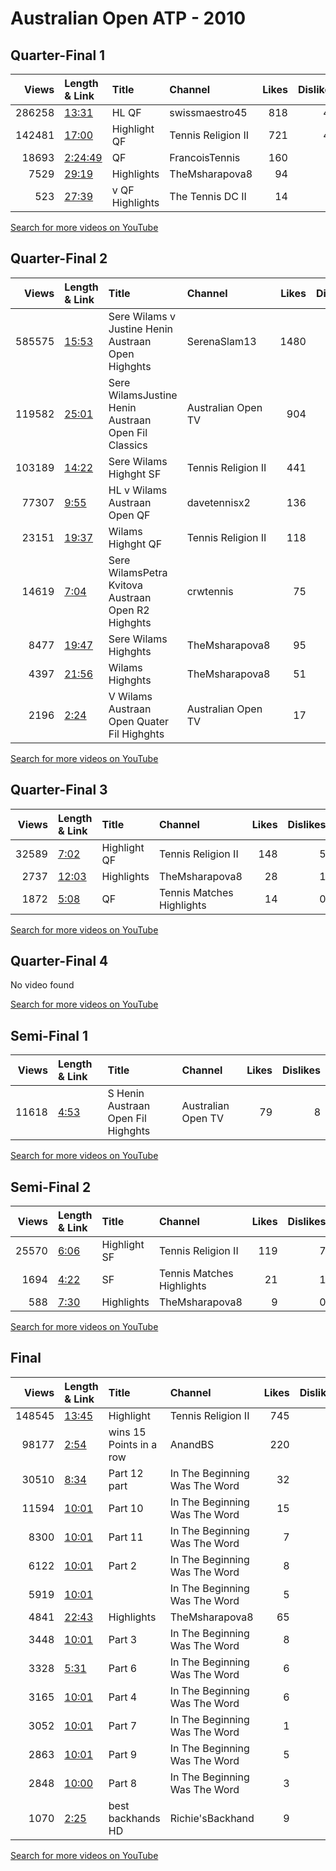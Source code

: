 
# Australian Open ATP - 2010
    
## Quarter-Final 1
|   Views | Length & Link                                          | Title                | Channel            |   Likes |   Dislikes |
|--------:|:-------------------------------------------------------|:---------------------|:-------------------|--------:|-----------:|
|  286258 | [13:31](https://www.youtube.com/watch?v=AM-dKKakqUc)   | HL        QF         | swissmaestro45     |     818 |         40 |
|  142481 | [17:00](https://www.youtube.com/watch?v=1uIS6lS6PJ8)   | Highlight   QF       | Tennis Religion II |     721 |         46 |
|   18693 | [2:24:49](https://www.youtube.com/watch?v=r5nO_qqml7Q) | QF                   | FrancoisTennis     |     160 |          7 |
|    7529 | [29:19](https://www.youtube.com/watch?v=Hop56WbLcwU)   | Highlights           | TheMsharapova8     |      94 |          3 |
|     523 | [27:39](https://www.youtube.com/watch?v=JnHIl32-8w4)   | v      QF Highlights | The Tennis DC II   |      14 |          2 |

[Search for more videos on YouTube](https://www.youtube.com/results?search_query=%22australian+open%22+%22Williams%22+%22Azarenka%22+%222010%22+%22highlights%22)     

## Quarter-Final 2
|   Views | Length & Link                                        | Title                                                   | Channel            |   Likes |   Dislikes |
|--------:|:-----------------------------------------------------|:--------------------------------------------------------|:-------------------|--------:|-----------:|
|  585575 | [15:53](https://www.youtube.com/watch?v=-bydEri95O4) | Sere Wilams v Justine Henin   Austraan Open Highghts    | SerenaSlam13       |    1480 |        126 |
|  119582 | [25:01](https://www.youtube.com/watch?v=aoCHJb2A4aI) | Sere WilamsJustine Henin  Austraan Open  Fil   Classics | Australian Open TV |     904 |         40 |
|  103189 | [14:22](https://www.youtube.com/watch?v=ayJZZUXpu4U) | Sere Wilams  Highght   SF                               | Tennis Religion II |     441 |         21 |
|   77307 | [9:55](https://www.youtube.com/watch?v=VnPvqES9YdQ)  | HL   v  Wilams  Austraan Open QF                        | davetennisx2       |     136 |          8 |
|   23151 | [19:37](https://www.youtube.com/watch?v=YnAzIe6yCUE) | Wilams Highght   QF                                     | Tennis Religion II |     118 |          3 |
|   14619 | [7:04](https://www.youtube.com/watch?v=JK-EdnOagAQ)  | Sere WilamsPetra Kvitova   Austraan Open R2 Highghts    | crwtennis          |      75 |          0 |
|    8477 | [19:47](https://www.youtube.com/watch?v=008Z-rkzNYo) | Sere Wilams    Highghts                                 | TheMsharapova8     |      95 |          5 |
|    4397 | [21:56](https://www.youtube.com/watch?v=J3vmKOMyYUs) | Wilams    Highghts                                      | TheMsharapova8     |      51 |          2 |
|    2196 | [2:24](https://www.youtube.com/watch?v=sadn3S-EhLM)  | V Wilams  Austraan Open Quater Fil Highghts             | Australian Open TV |      17 |          1 |

[Search for more videos on YouTube](https://www.youtube.com/results?search_query=%22australian+open%22+%22Li%22+%22Williams%22+%222010%22+%22highlights%22)     

## Quarter-Final 3
|   Views | Length & Link                                        | Title          | Channel                   |   Likes |   Dislikes |
|--------:|:-----------------------------------------------------|:---------------|:--------------------------|--------:|-----------:|
|   32589 | [7:02](https://www.youtube.com/watch?v=KB-kYVGdGuc)  | Highlight   QF | Tennis Religion II        |     148 |          5 |
|    2737 | [12:03](https://www.youtube.com/watch?v=jhW0s1iwR_A) | Highlights     | TheMsharapova8            |      28 |          1 |
|    1872 | [5:08](https://www.youtube.com/watch?v=-akOTo8r3RU)  | QF             | Tennis Matches Highlights |      14 |          0 |

[Search for more videos on YouTube](https://www.youtube.com/results?search_query=%22australian+open%22+%22Henin%22+%22Petrova%22+%222010%22+%22highlights%22)     

## Quarter-Final 4
No video found

[Search for more videos on YouTube](https://www.youtube.com/results?search_query=%22australian+open%22+%22Zheng%22+%22Kirilenko%22+%222010%22+%22highlights%22)     

## Semi-Final 1
|   Views | Length & Link                                       | Title                                | Channel            |   Likes |   Dislikes |
|--------:|:----------------------------------------------------|:-------------------------------------|:-------------------|--------:|-----------:|
|   11618 | [4:53](https://www.youtube.com/watch?v=pmzy0ppjhNk) | S Henin Austraan Open   Fil Highghts | Australian Open TV |      79 |          8 |

[Search for more videos on YouTube](https://www.youtube.com/results?search_query=%22australian+open%22+%22Williams%22+%22Li%22+%222010%22+%22highlights%22)     

## Semi-Final 2
|   Views | Length & Link                                       | Title          | Channel                   |   Likes |   Dislikes |
|--------:|:----------------------------------------------------|:---------------|:--------------------------|--------:|-----------:|
|   25570 | [6:06](https://www.youtube.com/watch?v=moU7Z4fpHJs) | Highlight   SF | Tennis Religion II        |     119 |          7 |
|    1694 | [4:22](https://www.youtube.com/watch?v=OIg_xFN1BPw) | SF             | Tennis Matches Highlights |      21 |          1 |
|     588 | [7:30](https://www.youtube.com/watch?v=rpplOgIzX9k) | Highlights     | TheMsharapova8            |       9 |          0 |

[Search for more videos on YouTube](https://www.youtube.com/results?search_query=%22australian+open%22+%22Henin%22+%22Zheng%22+%222010%22+%22highlights%22)     

## Final
|   Views | Length & Link                                        | Title                   | Channel                       |   Likes |   Dislikes |
|--------:|:-----------------------------------------------------|:------------------------|:------------------------------|--------:|-----------:|
|  148545 | [13:45](https://www.youtube.com/watch?v=7za2-kWNBHc) | Highlight               | Tennis Religion II            |     745 |         57 |
|   98177 | [2:54](https://www.youtube.com/watch?v=iF2utjD9Ikg)  | wins 15 Points in a row | AnandBS                       |     220 |         27 |
|   30510 | [8:34](https://www.youtube.com/watch?v=sOWIAqYMkDA)  | Part 12  part           | In The Beginning Was The Word |      32 |          5 |
|   11594 | [10:01](https://www.youtube.com/watch?v=LzGFSw_03Wo) | Part 10                 | In The Beginning Was The Word |      15 |          0 |
|    8300 | [10:01](https://www.youtube.com/watch?v=J1OmYMmuV6w) | Part 11                 | In The Beginning Was The Word |       7 |          0 |
|    6122 | [10:01](https://www.youtube.com/watch?v=ejknOH6gztw) | Part 2                  | In The Beginning Was The Word |       8 |          0 |
|    5919 | [10:01](https://www.youtube.com/watch?v=w5zv6cGburg) |                         | In The Beginning Was The Word |       5 |          0 |
|    4841 | [22:43](https://www.youtube.com/watch?v=IAFgyvU_1ZQ) | Highlights              | TheMsharapova8                |      65 |          1 |
|    3448 | [10:01](https://www.youtube.com/watch?v=omXRWrIILqY) | Part 3                  | In The Beginning Was The Word |       8 |          0 |
|    3328 | [5:31](https://www.youtube.com/watch?v=dth6-8t3dV4)  | Part 6                  | In The Beginning Was The Word |       6 |          0 |
|    3165 | [10:01](https://www.youtube.com/watch?v=5-7OO3eLoFk) | Part 4                  | In The Beginning Was The Word |       6 |          0 |
|    3052 | [10:01](https://www.youtube.com/watch?v=egiv-7xWTd4) | Part 7                  | In The Beginning Was The Word |       1 |          0 |
|    2863 | [10:01](https://www.youtube.com/watch?v=RBzCjnvQwJc) | Part 9                  | In The Beginning Was The Word |       5 |          1 |
|    2848 | [10:00](https://www.youtube.com/watch?v=fKbjuJ_hfOQ) | Part 8                  | In The Beginning Was The Word |       3 |          0 |
|    1070 | [2:25](https://www.youtube.com/watch?v=3mfsmDI-FWw)  | best backhands      HD  | Richie'sBackhand              |       9 |          0 |

[Search for more videos on YouTube](https://www.youtube.com/results?search_query=%22australian+open%22+%22Williams%22+%22Henin%22+%222010%22+%22highlights%22)     
